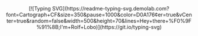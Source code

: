 
<div align="center">
[![Typing SVG](https://readme-typing-svg.demolab.com?font=Cartograph+CF&size=350&pause=1000&color=D0A176&center=true&vCenter=true&random=false&width=500&height=70&lines=Hey+there+%F0%9F%91%8B;I'm+Rolf+Lobo)](https://git.io/typing-svg)
</div>
